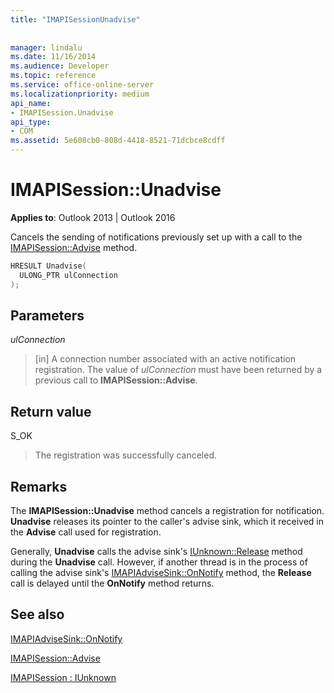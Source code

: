```yaml
---
title: "IMAPISessionUnadvise"
 
 
manager: lindalu
ms.date: 11/16/2014
ms.audience: Developer
ms.topic: reference
ms.service: office-online-server
ms.localizationpriority: medium
api_name:
- IMAPISession.Unadvise
api_type:
- COM
ms.assetid: 5e608cb0-808d-4418-8521-71dcbce8cdff
---
```


# IMAPISession::Unadvise

**Applies to**: Outlook 2013 | Outlook 2016
  
Cancels the sending of notifications previously set up with a call to the [IMAPISession::Advise](imapisession-advise.md) method.
  
```cpp
HRESULT Unadvise(
  ULONG_PTR ulConnection
);
```

## Parameters

 _ulConnection_
  
> [in] A connection number associated with an active notification registration. The value of _ulConnection_ must have been returned by a previous call to **IMAPISession::Advise**.

## Return value

S_OK
  
> The registration was successfully canceled.

## Remarks

The **IMAPISession::Unadvise** method cancels a registration for notification. **Unadvise** releases its pointer to the caller's advise sink, which it received in the **Advise** call used for registration.
  
Generally, **Unadvise** calls the advise sink's [IUnknown::Release](https://msdn.microsoft.com/library/ms682317%28v=VS.85%29.aspx) method during the **Unadvise** call. However, if another thread is in the process of calling the advise sink's [IMAPIAdviseSink::OnNotify](imapiadvisesink-onnotify.md) method, the **Release** call is delayed until the **OnNotify** method returns.
  
## See also

[IMAPIAdviseSink::OnNotify](imapiadvisesink-onnotify.md)
  
[IMAPISession::Advise](imapisession-advise.md)
  
[IMAPISession : IUnknown](imapisessioniunknown.md)
